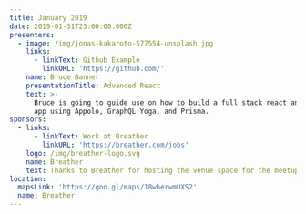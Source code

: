 ```yaml
---
title: January 2019
date: 2019-01-31T23:00:00.000Z
presenters:
  - image: /img/jonas-kakaroto-577554-unsplash.jpg
    links:
      - linkText: Github Example
        linkURL: 'https://github.com/'
    name: Bruce Banner
    presentationTitle: Advanced React
    text: >-
      Bruce is going to guide use on how to build a full stack react and graphql
      app using Appolo, GraphQL Yoga, and Prisma.
sponsors:
  - links:
      - linkText: Work at Breather
        linkURL: 'https://breather.com/jobs'
    logo: /img/breather-logo.svg
    name: Breather
    text: Thanks to Breather for hosting the venue space for the meetup.
location:
  mapsLink: 'https://goo.gl/maps/18wherwmUXS2'
  name: Breather
---
```


